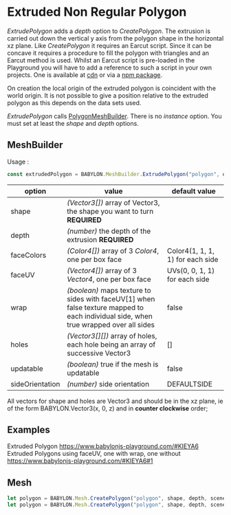 # Extruded Non Regular Polygon
*ExtrudePolygon* adds a *depth* option to *CreatePolygon*. The extrusion is carried out down the vertical y axis from the polygon shape in the horizontal xz plane. Like *CreatePolygon* it requires an Earcut script. Since it can be concave it requires a procedure to fill the polygon with triangles and an Earcut method is used. Whilst an Earcut script is pre-loaded in the Playground you will have to add a reference to such a script in your own projects. One is available at [cdn](https://unpkg.com/earcut@2.1.1/dist/earcut.min.js) or via a [npm package](https://github.com/mapbox/earcut#install).

On creation the local origin of the extruded polygon is coincident with the world origin. It is not possible to give a position relative to the extruded polygon as this depends on the data sets used.

*ExtrudePolygon* calls [PolygonMeshBuilder](/How_To/polygonmeshbuilder). There is no *instance* option. You must set at least the _shape_ and _depth_ options. 

## MeshBuilder
Usage :
```javascript
const extrudedPolygon = BABYLON.MeshBuilder.ExtrudePolygon("polygon", options, scene); //scene is optional and defaults to the current scene
```

option|value|default value
--------|-----|-------------
shape|_(Vector3[])_  array of Vector3, the shape you want to turn **REQUIRED** |
depth|_(number)_  the depth of the extrusion **REQUIRED** |
faceColors|_(Color4[])_ array of 3 _Color4_, one per box face|Color4(1, 1, 1, 1) for each side
faceUV|_(Vector4[])_ array of 3 _Vector4_, one per box face| UVs(0, 0, 1, 1) for each side
wrap|_(boolean)_ maps texture to sides with faceUV[1] when false texture mapped to each individual side, when true wrapped over all sides |false
holes|_(Vector3[][])_  array of holes, each hole being an array of successive Vector3 | [] 
updatable|_(boolean)_ true if the mesh is updatable|false
sideOrientation|_(number)_ side orientation|DEFAULTSIDE

All vectors for shape and holes are Vector3 and should be in the xz plane, ie of the form BABYLON.Vector3(x, 0, z) and in **counter clockwise** order;

## Examples
Extruded Polygon https://www.babylonjs-playground.com/#KIEYA6  
Extruded Polygons using faceUV, one with wrap, one without https://www.babylonjs-playground.com/#KIEYA6#1


## Mesh
```javascript
let polygon = BABYLON.Mesh.CreatePolygon("polygon", shape, depth, scene);
let polygon = BABYLON.Mesh.CreatePolygon("polygon", shape, depth, scene, holes, updatable, sideOrientation); //optional parameters after scene
```
